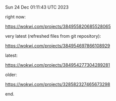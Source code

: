 Sun 24 Dec 01:11:43 UTC 2023

right now:

  https://wokwi.com/projects/384955820685528065


very latest (refreshed files from git repository):

  https://wokwi.com/projects/384954697866108929

latest:

  https://wokwi.com/projects/384954277304289281

older:

  https://wokwi.com/projects/328582327465673298

end.
